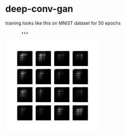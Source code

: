 # deep-conv-gan
training looks like this on MNIST dataset for 50 epochs

           ⬇️⬇️⬇️
           
![](https://github.com/yes-its-shivam/deep-conv-gan/blob/main/dcgan.gif)

